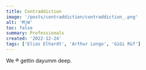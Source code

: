 ```yaml
---
title: Contraddiction
image: '/posts/contraddiction/contraddiction_.png'
alt: 'MjW'
toc: false
summary: Professionals
created: '2022-12-24'
tags: ['Elias Elhardt', 'Arthur Longo', 'GiGi Rüf']
---
```


We ®️ gettin dayumm deep.

<script>
  import { Vimeo } from 'sveltekit-embed'
</script>

<Vimeo vimeoId="320329893" />
